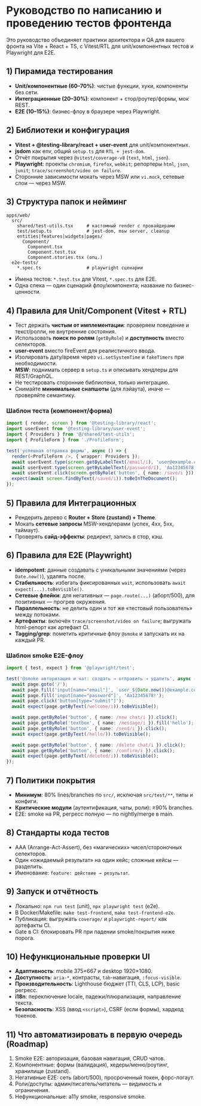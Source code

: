 
# Руководство по написанию и проведению тестов фронтенда

Это руководство объединяет практики архитектора и QA для вашего фронта на Vite + React + TS, с Vitest/RTL для unit/компонентных тестов и Playwright для E2E.

## 1) Пирамида тестирования
- **Unit/компонентные (60–70%)**: чистые функции, хуки, компоненты без сети.
- **Интеграционные (20–30%)**: компонент + стор/роутер/формы, мок REST.
- **E2E (10–15%)**: бизнес-флоу в браузере через Playwright.

## 2) Библиотеки и конфигурация
- **Vitest + @testing-library/react + user-event** для unit/компонентных.
- **jsdom** как env, общий `setup.ts` для `RTL + jest-dom`.
- Отчёт покрытия через `@vitest/coverage-v8` (`text`, `html`, `json`).
- **Playwright**: проекты `chromium`, `firefox`, `webkit`; репортеры `html`, `json`, `junit`; `trace/screenshot/video on failure`.
- Сторонние зависимости мокать через MSW или `vi.mock`, сетевые слои — через MSW.

## 3) Структура папок и нейминг
```
apps/web/
  src/
    shared/test-utils.tsx     # кастомный render с провайдерами
    test/setup.ts             # jest-dom, msw server, cleanup
    entities|features|widgets|pages/
      Component/
        Component.tsx
        Component.test.tsx
        Component.stories.tsx (опц.)
  e2e-tests/
    *.spec.ts                 # playwright сценарии
```
- Имена тестов: `*.test.tsx` для Vitest, `*.spec.ts` для E2E.
- Одна спека — один сценарий флоу/компонента; название по бизнес-ценности.

## 4) Правила для Unit/Component (Vitest + RTL)
- Тест держать **чистым от имплементации**: проверяем поведение и текст/ролли, не внутренние состояния.
- Использовать **поиск по ролям** (`getByRole`) и **доступность** вместо селекторов.
- **user-event** вместо fireEvent для реалистичного ввода.
- Изолировать дату/время через `vi.setSystemTime` и `fakeTimers` при необходимости.
- **MSW**: поднимать сервер в `setup.ts` и описывать хендлеры для REST/GraphQL.
- Не тестировать сторонние библиотеки, только интеграцию.
- Снимайте **минимальные снапшоты** (для лэйаута), иначе — проверяйте семантику.

### Шаблон теста (компонент/форма)
```ts
import { render, screen } from '@testing-library/react';
import userEvent from '@testing-library/user-event';
import { Providers } from '@/shared/test-utils';
import { ProfileForm } from './ProfileForm';

test('успешная отправка формы', async () => {
  render(<ProfileForm />, { wrapper: Providers });
  await userEvent.type(screen.getByLabelText(/email/i), 'user@example.com');
  await userEvent.type(screen.getByLabelText(/password/i), 'Aa12345678!');
  await userEvent.click(screen.getByRole('button', { name: /save/i }));
  expect(await screen.findByText(/saved/i)).toBeInTheDocument();
});
```

## 5) Правила для Интеграционных
- Рендерить дерево c **Router + Store (zustand) + Theme**.
- Мокать **сетевые запросы** MSW-хендлерами (успех, 4xx, 5xx, таймаут).
- Проверять **сайд-эффекты**: редирект, запись в стор, кэш.

## 6) Правила для E2E (Playwright)
- **idempotent**: данные создавать с уникальными значениями (через `Date.now()`), удалять после.
- **Стабильность**: избегать фиксированных `wait`, использовать `await expect(...).toBeVisible()`.
- **Сетевые флейки**: для негативных — `page.route(...)` (аборт/500), для позитивных — прогрев окружения.
- **Параллельность**: не делить один и тот же «тестовый пользователь» между потоками.
- **Артефакты**: включён `trace/screenshot/video on failure`; выгружать html-репорт как артефакт CI.
- **Tagging/grep**: пометить критичные флоу `@smoke` и запускать их на каждый PR.

### Шаблон smoke E2E-флоу
```ts
import { test, expect } from '@playwright/test';

test('@smoke авторизация и чат: создать → отправить → удалить', async ({ page }) => {
  await page.goto('/');
  await page.fill('input[name="email"]', `user_${Date.now()}@example.com`);
  await page.fill('input[name="password"]', 'Aa12345678!');
  await page.click('button[type="submit"]');
  await expect(page.getByText(/welcome/i)).toBeVisible();

  await page.getByRole('button', { name: /new chat/i }).click();
  await page.getByRole('textbox', { name: /message/i }).fill('hello');
  await page.getByRole('button', { name: /send/i }).click();
  await expect(page.getByText(/hello/)).toBeVisible();

  await page.getByRole('button', { name: /delete chat/i }).click();
  await page.getByRole('button', { name: /confirm/i }).click();
  await expect(page.getByText(/deleted/i)).toBeVisible();
});
```

## 7) Политики покрытия
- **Минимум**: 80% lines/branches по `src/`, исключая `src/test/**`, типы и конфиги.
- **Критические модули** (аутентификация, чаты, роли): ≥90% branches.
- E2E: smoke на PR, регресс полную — по nightly/merge в main.

## 8) Стандарты кода тестов
- AAA (Arrange-Act-Assert), без «магических» чисел/стороночных селекторов.
- Один «ожидаемый результат» на один кейс; сложные кейсы — разделить.
- Именование: `feature: действие → результат`.

## 9) Запуск и отчётность
- Локально: `npm run test` (unit), `npx playwright test` (e2e).
- В Docker/Makefile: `make test-frontend`, `make test-frontend-e2e`.
- Публикация: выгружать `coverage/` и `playwright-report/` как артефакты CI.
- Gate в CI: блокировать PR при падении smoke/покрытия ниже порога.

## 10) Нефункциональные проверки UI
- **Адаптивность**: mobile 375×667 и desktop 1920×1080.
- **Доступность**: `aria-*`, контрасты, `tab`-навигация, `:focus-visible`.
- **Производительность**: Lighthouse бюджет (TTI, CLS, LCP), basic регресс.
- **i18n**: переключение locale, падежи/плюрализация, направление текста.
- **Безопасность**: XSS (ввод `<script>`), CSRF (если формы), хардкод токенов.

## 11) Что автоматизировать в первую очередь (Roadmap)
1. Smoke E2E: авторизация, базовая навигация, CRUD чатов.
2. Компонентные: формы (валидация), хедеры/меню/роутинг, хранилище (zustand).
3. Негативные E2E: сеть (abort/500), просроченный токен, форс-логаут.
4. Роли/доступы: админ/писатель/читатель — видимость и ограничения.
5. Нефункциональные: a11y smoke, responsive smoke.
